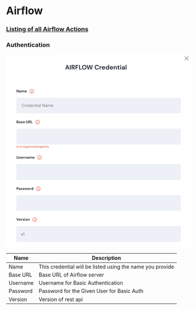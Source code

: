 # Airflow

### [Listing of all Airflow Actions](../../lists/Action\_list.md#airflow)

### Authentication

![Information needed to onboard Airflow connector](<../../.gitbook/assets/Screen Shot 2022-06-15 at 8.24.23 PM (1).png>)



| Name     | Description                                               |
| -------- | --------------------------------------------------------- |
| Name     | This credential will be listed using the name you provide |
| Base URL | Base URL of Airflow server                                |
| Username | Username for Basic Authentication                         |
| Password | Password for the Given User for Basic Auth                |
| Version  | Version of rest api                                       |
